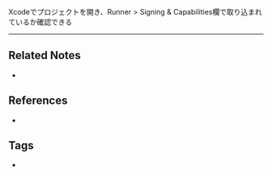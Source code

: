Xcodeでプロジェクトを開き、Runner > Signing & Capabilities欄で取り込まれているか確認できる

----
## Related Notes
- 

## References
- 

## Tags
- 